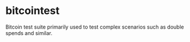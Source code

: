 # bitcointest
Bitcoin test suite primarily used to test complex scenarios such as double spends and similar.
